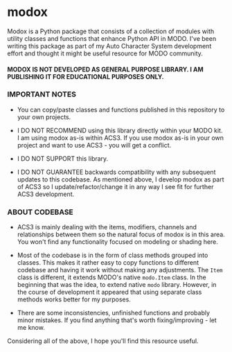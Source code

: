 # modox
Modox is a Python package that consists of a collection of modules with utility classes and functions that enhance Python API in MODO.
I've been writing this package as part of my Auto Character System development effort and thought it might be useful resource for MODO community.

#### MODOX IS NOT DEVELOPED AS GENERAL PURPOSE LIBRARY. I AM PUBLISHING IT FOR EDUCATIONAL PURPOSES ONLY.



### IMPORTANT NOTES

  * You can copy/paste classes and functions published in this repository to your own projects.

  * I DO NOT RECOMMEND using this library directly within your MODO kit. I am using modox as-is within ACS3. If you use modox as-is in your own project and want to use ACS3 - you will get a conflict.

  * I DO NOT SUPPORT this library.

  * I DO NOT GUARANTEE backwards compatibility with any subsequent updates to this codebase. As mentioned above, I develop modox as part of ACS3 so I update/refactor/change it in any way I see fit for further ACS3 development.



### ABOUT CODEBASE

  * ACS3 is mainly dealing with the items, modifiers, channels and relationships between them so the natural focus of modox is in this area. You won't find any functionality focused on modeling or shading here.
  
  * Most of the codebase is in the form of class methods grouped into classes. This makes it rather easy to copy functions to different codebase and having it work without making any adjustments. The `Item` class is different, it extends MODO's native `modo.Item` class. In the beginning that was the idea, to extend native `modo` library. However, in the course of development it appeared that using separate class methods works better for my purposes.

  * There are some inconsistencies, unfinished functions and probably minor mistakes. If you find anything that's worth fixing/improving - let me know.



Considering all of the above, I hope you'll find this resource useful.
